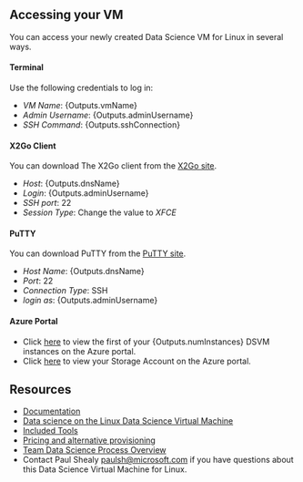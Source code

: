 ﻿## Accessing your VM

You can access your newly created Data Science VM for Linux in several ways.

#### Terminal

Use the following credentials to log in:

* *VM Name*: {Outputs.vmName}
* *Admin Username*: {Outputs.adminUsername}
* *SSH Command*: {Outputs.sshConnection}

#### X2Go Client

You can download The X2Go client from the [X2Go site](http://wiki.x2go.org/doku.php/start).

* *Host*: {Outputs.dnsName}
* *Login*: {Outputs.adminUsername}
* *SSH port*: 22
* *Session Type*: Change the value to _XFCE_

#### PuTTY

You can download PuTTY from the [PuTTY site](http://www.putty.org/).

* *Host Name*: {Outputs.dnsName}
* *Port*: 22
* *Connection Type*: SSH
* *login as*: {Outputs.adminUsername}

#### Azure Portal

* Click [here]({Outputs.firstDataScienceVmUrl}) to view the first of your {Outputs.numInstances} DSVM instances on the Azure portal.
* Click [here]({Outputs.storageAccountUrl}) to view your Storage Account on the Azure portal.

## Resources
* [Documentation](https://docs.microsoft.com/en-us/azure/machine-learning/machine-learning-data-science-dsvm-ubuntu-intro)
*  [Data science on the Linux Data Science Virtual Machine](https://azure.microsoft.com/en-us/documentation/articles/machine-learning-data-science-linux-dsvm-walkthrough/)
* [Included Tools](https://docs.microsoft.com/en-us/azure/machine-learning/machine-learning-data-science-virtual-machine-overview)
*  [Pricing and alternative provisioning](https://azuremarketplace.microsoft.com/en-us/marketplace/apps/microsoft-ads.linux-data-science-vm-ubuntu)
*  [Team Data Science Process Overview](https://azure.microsoft.com/en-us/documentation/learning-paths/data-science-process/)
*  Contact Paul Shealy <paulsh@microsoft.com> if you have questions about this Data Science Virtual Machine for Linux.